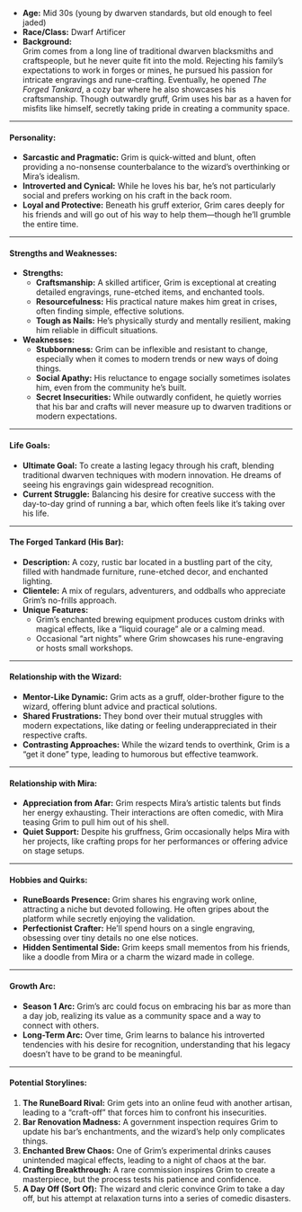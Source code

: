 - **Age:** Mid 30s (young by dwarven standards, but old enough to feel jaded)
- **Race/Class:** Dwarf Artificer
- **Background:**  
    Grim comes from a long line of traditional dwarven blacksmiths and craftspeople, but he never quite fit into the mold. Rejecting his family’s expectations to work in forges or mines, he pursued his passion for intricate engravings and rune-crafting. Eventually, he opened _The Forged Tankard_, a cozy bar where he also showcases his craftsmanship. Though outwardly gruff, Grim uses his bar as a haven for misfits like himself, secretly taking pride in creating a community space.

---

#### **Personality:**

- **Sarcastic and Pragmatic:** Grim is quick-witted and blunt, often providing a no-nonsense counterbalance to the wizard’s overthinking or Mira’s idealism.
- **Introverted and Cynical:** While he loves his bar, he’s not particularly social and prefers working on his craft in the back room.
- **Loyal and Protective:** Beneath his gruff exterior, Grim cares deeply for his friends and will go out of his way to help them—though he’ll grumble the entire time.

---

#### **Strengths and Weaknesses:**

- **Strengths:**
    - **Craftsmanship:** A skilled artificer, Grim is exceptional at creating detailed engravings, rune-etched items, and enchanted tools.
    - **Resourcefulness:** His practical nature makes him great in crises, often finding simple, effective solutions.
    - **Tough as Nails:** He’s physically sturdy and mentally resilient, making him reliable in difficult situations.
- **Weaknesses:**
    - **Stubbornness:** Grim can be inflexible and resistant to change, especially when it comes to modern trends or new ways of doing things.
    - **Social Apathy:** His reluctance to engage socially sometimes isolates him, even from the community he’s built.
    - **Secret Insecurities:** While outwardly confident, he quietly worries that his bar and crafts will never measure up to dwarven traditions or modern expectations.

---

#### **Life Goals:**

- **Ultimate Goal:** To create a lasting legacy through his craft, blending traditional dwarven techniques with modern innovation. He dreams of seeing his engravings gain widespread recognition.
- **Current Struggle:** Balancing his desire for creative success with the day-to-day grind of running a bar, which often feels like it’s taking over his life.

---

#### **The Forged Tankard (His Bar):**

- **Description:** A cozy, rustic bar located in a bustling part of the city, filled with handmade furniture, rune-etched decor, and enchanted lighting.
- **Clientele:** A mix of regulars, adventurers, and oddballs who appreciate Grim’s no-frills approach.
- **Unique Features:**
    - Grim’s enchanted brewing equipment produces custom drinks with magical effects, like a “liquid courage” ale or a calming mead.
    - Occasional “art nights” where Grim showcases his rune-engraving or hosts small workshops.

---

#### **Relationship with the Wizard:**

- **Mentor-Like Dynamic:** Grim acts as a gruff, older-brother figure to the wizard, offering blunt advice and practical solutions.
- **Shared Frustrations:** They bond over their mutual struggles with modern expectations, like dating or feeling underappreciated in their respective crafts.
- **Contrasting Approaches:** While the wizard tends to overthink, Grim is a “get it done” type, leading to humorous but effective teamwork.

---

#### **Relationship with Mira:**

- **Appreciation from Afar:** Grim respects Mira’s artistic talents but finds her energy exhausting. Their interactions are often comedic, with Mira teasing Grim to pull him out of his shell.
- **Quiet Support:** Despite his gruffness, Grim occasionally helps Mira with her projects, like crafting props for her performances or offering advice on stage setups.

---

#### **Hobbies and Quirks:**

- **RuneBoards Presence:** Grim shares his engraving work online, attracting a niche but devoted following. He often gripes about the platform while secretly enjoying the validation.
- **Perfectionist Crafter:** He’ll spend hours on a single engraving, obsessing over tiny details no one else notices.
- **Hidden Sentimental Side:** Grim keeps small mementos from his friends, like a doodle from Mira or a charm the wizard made in college.

---

#### **Growth Arc:**

- **Season 1 Arc:** Grim’s arc could focus on embracing his bar as more than a day job, realizing its value as a community space and a way to connect with others.
- **Long-Term Arc:** Over time, Grim learns to balance his introverted tendencies with his desire for recognition, understanding that his legacy doesn’t have to be grand to be meaningful.

---

#### **Potential Storylines:**

1. **The RuneBoard Rival:** Grim gets into an online feud with another artisan, leading to a “craft-off” that forces him to confront his insecurities.
2. **Bar Renovation Madness:** A government inspection requires Grim to update his bar’s enchantments, and the wizard’s help only complicates things.
3. **Enchanted Brew Chaos:** One of Grim’s experimental drinks causes unintended magical effects, leading to a night of chaos at the bar.
4. **Crafting Breakthrough:** A rare commission inspires Grim to create a masterpiece, but the process tests his patience and confidence.
5. **A Day Off (Sort Of):** The wizard and cleric convince Grim to take a day off, but his attempt at relaxation turns into a series of comedic disasters.
